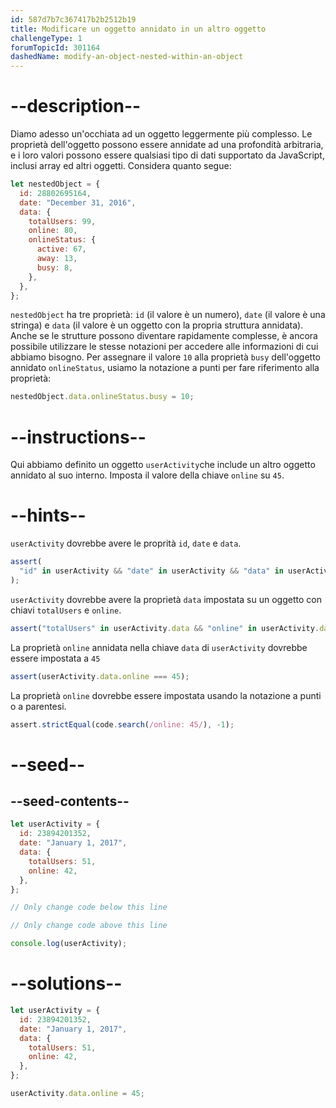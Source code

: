 ```yaml
---
id: 587d7b7c367417b2b2512b19
title: Modificare un oggetto annidato in un altro oggetto
challengeType: 1
forumTopicId: 301164
dashedName: modify-an-object-nested-within-an-object
---
```


# --description--

Diamo adesso un'occhiata ad un oggetto leggermente più complesso. Le proprietà dell'oggetto possono essere annidate ad una profondità arbitraria, e i loro valori possono essere qualsiasi tipo di dati supportato da JavaScript, inclusi array ed altri oggetti. Considera quanto segue:

```js
let nestedObject = {
  id: 28802695164,
  date: "December 31, 2016",
  data: {
    totalUsers: 99,
    online: 80,
    onlineStatus: {
      active: 67,
      away: 13,
      busy: 8,
    },
  },
};
```

`nestedObject` ha tre proprietà: `id` (il valore è un numero), `date` (il valore è una stringa) e `data` (il valore è un oggetto con la propria struttura annidata). Anche se le strutture possono diventare rapidamente complesse, è ancora possibile utilizzare le stesse notazioni per accedere alle informazioni di cui abbiamo bisogno. Per assegnare il valore `10` alla proprietà `busy` dell'oggetto annidato `onlineStatus`, usiamo la notazione a punti per fare riferimento alla proprietà:

```js
nestedObject.data.onlineStatus.busy = 10;
```

# --instructions--

Qui abbiamo definito un oggetto `userActivity`che include un altro oggetto annidato al suo interno. Imposta il valore della chiave `online` su `45`.

# --hints--

`userActivity` dovrebbe avere le proprità `id`, `date` e `data`.

```js
assert(
  "id" in userActivity && "date" in userActivity && "data" in userActivity
);
```

`userActivity` dovrebbe avere la proprietà `data` impostata su un oggetto con chiavi `totalUsers` e `online`.

```js
assert("totalUsers" in userActivity.data && "online" in userActivity.data);
```

La proprietà `online` annidata nella chiave `data` di `userActivity` dovrebbe essere impostata a `45`

```js
assert(userActivity.data.online === 45);
```

La proprietà `online` dovrebbe essere impostata usando la notazione a punti o a parentesi.

```js
assert.strictEqual(code.search(/online: 45/), -1);
```

# --seed--

## --seed-contents--

```js
let userActivity = {
  id: 23894201352,
  date: "January 1, 2017",
  data: {
    totalUsers: 51,
    online: 42,
  },
};

// Only change code below this line

// Only change code above this line

console.log(userActivity);
```

# --solutions--

```js
let userActivity = {
  id: 23894201352,
  date: "January 1, 2017",
  data: {
    totalUsers: 51,
    online: 42,
  },
};

userActivity.data.online = 45;
```
